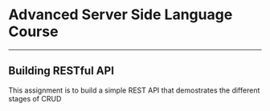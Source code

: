 # Advanced Server Side Language Course 
---

## Building RESTful API 
This assignment is to build a simple REST API that demostrates the different stages of CRUD
